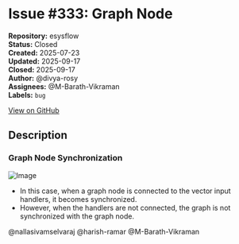 # Issue #333: Graph Node

**Repository:** esysflow  
**Status:** Closed  
**Created:** 2025-07-23  
**Updated:** 2025-09-17  
**Closed:** 2025-09-17  
**Author:** @divya-rosy  
**Assignees:** @M-Barath-Vikraman  
**Labels:** `bug`  

[View on GitHub](https://github.com/Simtestlab/esysflow/issues/333)

## Description

### Graph Node Synchronization

![Image](https://github.com/user-attachments/assets/8cbb27a8-3b6b-429f-9c99-3b187b4f65f5)

- In this case, when a graph node is connected to the vector input handlers, it becomes synchronized.
- However, when the handlers are not connected, the graph is not synchronized with the graph node.

@nallasivamselvaraj @harish-ramar  @M-Barath-Vikraman 